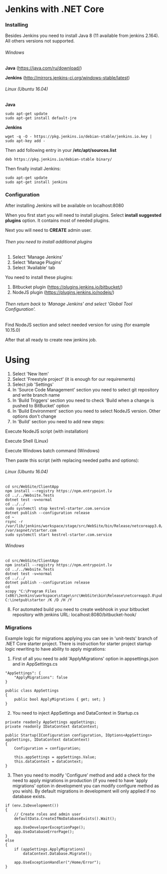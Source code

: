 # Jenkins with .NET Core

### Installing

Besides Jenkins you need to install Java 8 (11 available from jenkins 2.164). All others versions not supported.

###### Windows

**Java**
(https://java.com/ru/download/)

**Jenkins**
(http://mirrors.jenkins-ci.org/windows-stable/latest)

###### Linux (Ubuntu 16.04)

**Java**

```
sudo apt-get update
sudo apt-get install default-jre
```

**Jenkins**

```
wget -q -O - https://pkg.jenkins.io/debian-stable/jenkins.io.key | sudo apt-key add -
```

Then add following entry in your **/etc/apt/sources.list**

```
deb https://pkg.jenkins.io/debian-stable binary/
```

Then finally install Jenkins:
```
sudo apt-get update
sudo apt-get install jenkins
```

### Configuration

After installing Jenkins will be available on localhost:8080

When you first start you will need to install plugins. 
Select **install suggested plugins** option. 
It contains most of needed plugins.

Next you will need to **CREATE** admin user.

###### Then you need to install additional plugins

1. Select 'Manage Jenkins'
2. Select 'Manage Plugins'
3. Select 'Available' tab

You need to install these plugins:
1. Bitbucket plugin (https://plugins.jenkins.io/bitbucket/)
2. NodeJS plugin (https://plugins.jenkins.io/nodejs/)

###### Then return back to 'Manage Jenkins' and select 'Global Tool Configuration'.

Find NodeJS section and select needed version for using (for example 10.15.0)

After that all ready to create new jenkins job.

# Using

1. Select 'New Item'
2. Select 'Freestyle project' (it is enough for our requirements)
3. Select job 'Settings'
4. In 'Source Code Management' section you need to select git repository and write branch name
5. In 'Build Triggers' section you need to check 'Build when a change is pushed to BitBucket' option
6. In 'Build Environment' section you need to select NodeJS version. Other options don't change
7. In 'Build' section you need to add new steps:

Execute NodeJS script (with installation)

Execute Shell (Linux)

Execute Windows batch command (Windows)
  
Then paste this script (with replacing needed paths and options): 

###### Linux (Ubuntu 16.04)

```
cd src/WebSite/ClientApp
npm install --registry https://npm.entrypoint.lv
cd ../../Website.Tests
dotnet test -v=normal
cd ../../
sudo systemctl stop kestrel-starter.com.service
dotnet publish --configuration release
cd ~
rsync -r /var/lib/jenkins/workspace/stage/src/WebSite/bin/Release/netcoreapp3.0/publish/ /var/aspnet/starter.com
sudo systemctl start kestrel-starter.com.service
```

###### Windows

```
cd src/WebSite/ClientApp
npm install --registry https://npm.entrypoint.lv
cd ../../Website.Tests
dotnet test -v=normal
cd ../../
dotnet publish --configuration release
cd 
xcopy "C:\Program Files (x86)\Jenkins\workspace\stage\src\WebSite\bin\Release\netcoreapp3.0\publish" C:\inetpub\starter /K /D /H /Y
```
  
8. For automated build you need to create webhook in your bitbucket repository with jenkins URL: localhost:8080/bitbucket-hook/

### Migrations

Example logic for migrations applying you can see in 'unit-tests' branch of .NET Core starter project.
There is instruction for starter project startup logic rewriting to have ability to apply migrations:

1. First of all you need to add 'ApplyMigrations' option in appsettings.json and in AppSettings.cs
```
"AppSettings": {
    "ApplyMigrations": false
}
```

```
public class AppSettings
{
    public bool ApplyMigrations { get; set; }
}
```
2. You need to inject AppSettings and DataContext in Startup.cs

```
private readonly AppSettings appSettings;
private readonly IDataContext dataContext;

public Startup(IConfiguration configuration, IOptions<AppSettings> appSettings, IDataContext dataContext)
{
    Configuration = configuration;

    this.appSettings = appSettings.Value;
    this.dataContext = dataContext;
}
```

3. Then you need to modify 'Configure' method and add a check for the need to apply migrations in production (if you need to have 'apply migrations' option in development you can modify configure method as you wish). By default migrations in development will only applied if no database exists.
```
if (env.IsDevelopment())
{
    // Create roles and admin user
    defaultData.CreateIfNoDatabaseExists().Wait();

    app.UseDeveloperExceptionPage();
    app.UseDatabaseErrorPage();
}
else
{
    if (appSettings.ApplyMigrations)
        dataContext.Database.Migrate();

    app.UseExceptionHandler("/Home/Error");
}
```

